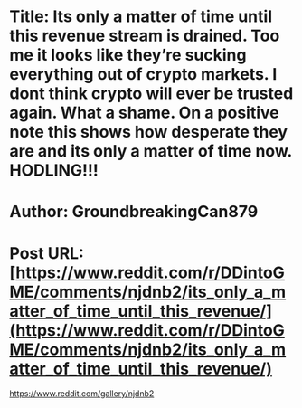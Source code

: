 # Title: Its only a matter of time until this revenue stream is drained. Too me it looks like they’re sucking everything out of crypto markets. I dont think crypto will ever be trusted again. What a shame. On a positive note this shows how desperate they are and its only a matter of time now. HODLING!!!
# Author: GroundbreakingCan879
# Post URL: [https://www.reddit.com/r/DDintoGME/comments/njdnb2/its_only_a_matter_of_time_until_this_revenue/](https://www.reddit.com/r/DDintoGME/comments/njdnb2/its_only_a_matter_of_time_until_this_revenue/)


https://www.reddit.com/gallery/njdnb2